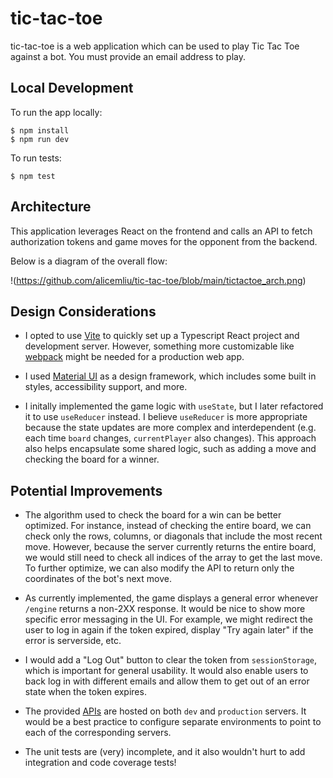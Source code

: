 # tic-tac-toe

tic-tac-toe is a web application which can be used to play Tic Tac Toe against a bot. You must provide an email address to play.

## Local Development

To run the app locally:

    $ npm install
    $ npm run dev

To run tests:

    $ npm test

## Architecture

This application leverages React on the frontend and calls an API to fetch authorization tokens and game moves for the opponent from the backend.

Below is a diagram of the overall flow:

!(https://github.com/alicemliu/tic-tac-toe/blob/main/tictactoe_arch.png)

## Design Considerations

- I opted to use [Vite](https://vitejs.dev) to quickly set up a Typescript React project and development server. However, something more customizable like [webpack](https://webpack.js.org) might be needed for a production web app.

- I used [Material UI](https://mui.com/material-ui/) as a design framework, which includes some built in styles, accessibility support, and more.

- I initally implemented the game logic with `useState`, but I later refactored it to use `useReducer` instead. I believe `useReducer` is more appropriate because the state updates are more complex and interdependent (e.g. each time `board` changes, `currentPlayer` also changes). This approach also helps encapsulate some shared logic, such as adding a move and checking the board for a winner.

## Potential Improvements

- The algorithm used to check the board for a win can be better optimized. For instance, instead of checking the entire board, we can check only the rows, columns, or diagonals that include the most recent move. However,
because the server currently returns the entire board, we would still need to check all indices of the array to get the last move. To further optimize, we can also modify the API to return only the coordinates of the bot's next move.

- As currently implemented, the game displays a general error whenever `/engine` returns a non-2XX response. It would be nice to show more specific error messaging in the UI. For example, we might redirect the user to log in again if the token expired, display "Try again later" if the error is serverside, etc.

- I would add a "Log Out" button to clear the token from `sessionStorage`, which is important for general usability. It would also enable users to back log in with different emails and allow them to get out of an error state when the token expires.

- The provided [APIs](https://d9u7x85vp9.execute-api.us-east-2.amazonaws.com/production/api-docs/#/Game%20engine/post_engine) are hosted on both `dev` and `production` servers. It would be a best practice to configure separate environments to point to each of the corresponding servers.

- The unit tests are (very) incomplete, and it also wouldn't hurt to add integration and code coverage tests!

